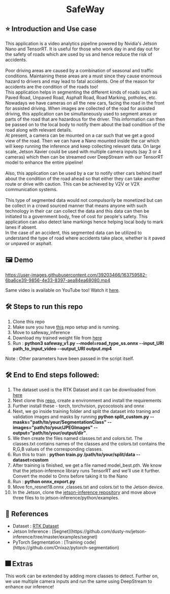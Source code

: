 <h1 align="center">SafeWay</h1>

## :star: Introduction and Use case
This application is a video analytics pipeline powered by Nvidia's Jetson Nano and TensorRT. It is useful for those who work day in and day out for the safety of roads which are used by us and hence reduce the risk of accidents.<br><br> 
Poor driving areas are caused by a combination of seasonal and traffic conditions. Maintaining these areas are a must since they cause enormous hazard to drivers and may lead to fatal accidents. One of the reason for accidents are the condition of the roads too! <br>
This application helps in segmenting the different kinds of roads such as Paved Road, Unpaved Road, Asphalt Road, Road Marking, potholes, etc. Nowadays we have cameras on all the new cars, facing the road in the front for assisted driving. When images are collected of the road for assisted driving, this application can be simultaneously used to segment areas or parts of the road that are hazardous for the driver. This information can then be passed on to the local body to notify them about the bad condition of the road along with relevant details.<br>
At present, a camera can be mounted on a car such that we get a good view of the road. Then we can have a Nano mounted inside the car which will keep running the inference and keep collecting relevant data. On large scale, Jetson Xavier could be used with multiple camera inputs (say 3 or 4 cameras) which then can be streamed over DeepStream with our TensorRT model to enhance the entire pipeline! <br><br> 
Also, this application can be used by a car to notify other cars behind itself about the condition of the road ahead so that either they can take another route or drive with caution. This can be achieved by V2V or V2X communication systems.<br><br> 
This type of segmented data would not compulsorily be monetized but can be collect in a crowd sourced manner that means anyone with such technology in their car can collect the data and this data can then be initiated to a government body, free of cost for people's safety.
This application can also detect lane markings hence helping local body to mark lanes if absent.<br>
In the case of an accident, this segmented data can be utilized to understand the type of road where accidents take place, whether is it paved or unpaved or asphalt.

## :framed_picture: Demo

https://user-images.githubusercontent.com/39203466/163759582-6ba6ce39-9856-4e33-8397-aea84ea68080.mp4

Same video is available on YouTube too! Watch it [here](https://www.youtube.com/watch?v=yXEIZMEm_uY).

## :hammer_and_wrench: Steps to run this repo

<ol>
    <li>Clone this repo</li>
    <li>Make sure you have <a href="https://github.com/dusty-nv/jetson-inference">this</a> repo setup and is running.</li>
    <li>Move to safeway_inference</li>
    <li>Download my trained weight file from <a href="https://drive.google.com/file/d/1FcWa_sNwL2Jg19GL97ja_LKWbzQ3_L9Q/view?usp=sharing">here</a></li>
    <li>Run : <b>python3 safeway_v1.py --model=road_type_ss.onnx --input_URI path_to_input_video --output_URI output.mp4 </b></li>
</ol>
Note : Other parameters have been passed in the script itself.    

## :hammer_and_wrench: End to End steps followed:

<ol>
    <li>The dataset used is the RTK Dataset and it can be downloaded from <a href="https://lapix.ufsc.br/pesquisas/projeto-veiculo-autonomo/datasets/?lang=en">here</a> </li>
    <li>Next clone this <a href="https://github.com/Resham-Sundar/SafeWay">repo</a>, create a environment and install the requirements</li>
    <li>Further install these - torch, torchvision, pycocotools and onnx</li>
    <li>Next, we go inside training folder and split the dataset into traning and validation images and masks by running <b>python split_custom.py --masks="path/to/your/SegmentationClass" --images="path/to/your/JPEGImages" --output="path/to/your/output/dir"</b>.</li>
    <li>We then create the files named classes.txt and colors.txt. The classes.txt contains names of the classes and the colors.txt contains the R,G,B values of the corresponding classes.</li>
    <li>Run this to train : <b>python train.py /path/to/your/split/data --dataset=custom</b></li>
    <li>After training is finished, we get a file named model_best.pth. We know that the jetson-inference library runs TensorRT and we'll use it further. Convert the model to Onnx before taking it to the Nano</li>
    <li>Run : <b>python onnx_export.py</b></li>
    <li>Move fcn_resnet18.onnx ,classes.txt and colors.txt to the Jetson device.</li>
    <li>In the Jetson, clone the <a href="https://github.com/dusty-nv/jetson-inference">jetson-inference repository</a> and move above three files to to jetson-inference/python/examples.</li> 
</ol>

## :dizzy: References
<ul>
    <li>Dataset : <a href="https://lapix.ufsc.br/pesquisas/projeto-veiculo-autonomo/datasets/?lang=en">RTK Dataset</a></li>
    <li>Jetson Inference : [Segnet](https://github.com/dusty-nv/jetson-inference/tree/master/examples/segnet)</li>
    <li>PyTorch Segmentation : [Training code](https://github.com/Onixaz/pytorch-segmentation)</li>
</ul>

## :fireworks: Extras

This work can be extended by adding more classes to detect. Further on, we use multiple camera inputs and run the same using DeepStream to enhance our inference!

